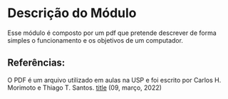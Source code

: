 # Descrição do Módulo

Esse módulo é composto por um pdf que pretende descrever de forma simples o funcionamento e os objetivos de um computador.


## Referências: 

O PDF é um arquivo utilizado em aulas na USP e foi escrito por Carlos H. Morimoto e Thiago T. Santos.
[title](https://www.ime.usp.br/~hitoshi/introducao/01-ComoFuncionaUmComputador.pdf) (09, março, 2022)
